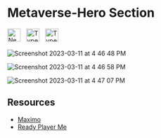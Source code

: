 # Metaverse-Hero Section

<img align="left" alt="NextJS" width="30px" style="padding-right:10px;" src="https://global.discourse-cdn.com/standard17/uploads/threejs/original/2X/e/e4f86d2200d2d35c30f7b1494e96b9595ebc2751.png" />

<img align="left" alt="TypeScript" width="30px" style="padding-right:10px;" src="https://www.vectorlogo.zone/logos/reactjs/reactjs-icon.svg" />

<img align="left" alt="TypeScript" width="30px" style="padding-right:10px;" src="https://cdn.jsdelivr.net/gh/devicons/devicon/icons/typescript/typescript-plain.svg" />

<br/>
<br/>

![Screenshot 2023-03-11 at 4 46 48 PM](https://user-images.githubusercontent.com/76642519/224485372-69292003-6499-4fbf-b870-e0bae08b5593.png)

![Screenshot 2023-03-11 at 4 46 58 PM](https://user-images.githubusercontent.com/76642519/224485376-4be0de6a-ebdd-4006-877a-9d4211368858.png)

![Screenshot 2023-03-11 at 4 47 07 PM](https://user-images.githubusercontent.com/76642519/224485379-2480bcde-ebf3-4481-8671-00a3077a604f.png)

## Resources

-   [Maximo](https://www.mixamo.com/)
-   [Ready Player Me](https://readyplayer.me/)
